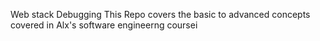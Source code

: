 Web stack Debugging
This Repo covers the basic to advanced concepts covered in Alx's software engineerng coursei
